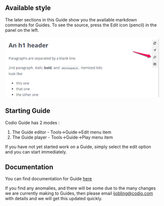## Available style
The later sections in this Guide show you the available markdown commands for Guides. To see the source, press the Edit icon (pencil) in the panel on the left.

![.guides/img/codemode](.guides/img/codemode.png)

## Starting Guide

Codio Guide has 2 modes :

1. The Guide editor - Tools->Guide->Edit menu item
1. The Guide player - Tools->Guide->Play menu item

If you have not yet started work on a Guide, simply select the edit option and you can start immediately.

## Documentation
You can find documentation for Guide [here](https://codio.com/docs/content/authoring/)

If you find any anomalies, and there will be some due to the many changes we are currently making to Guides, then please email ijobling@codio.com with details and we will get this updated quickly.
